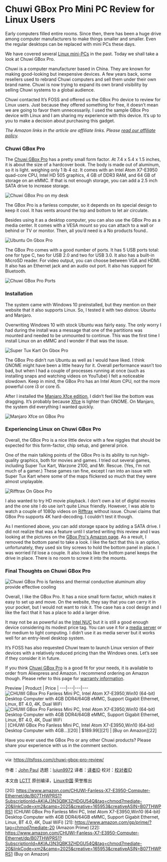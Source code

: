 [#]: collector: (lujun9972)
[#]: translator: ( )
[#]: reviewer: ( )
[#]: publisher: ( )
[#]: url: ( )
[#]: subject: (Chuwi GBox Pro Mini PC Review for Linux Users)
[#]: via: (https://itsfoss.com/chuwi-gbox-pro-review/)
[#]: author: (John Paul https://itsfoss.com/author/john/)

Chuwi GBox Pro Mini PC Review for Linux Users
======

Early computers filled entire rooms. Since then, there has been a huge drive among computer manufacturers to make things smaller and smaller. Even the regular desktops can be replaced with mini PCs these days.

We have covered several [Linux mini-PCs][1] in the past. Today we shall take a look at Chuwi GBox Pro.

Chuwi is a computer manufacturer based in China. They are known for making good-looking but inexpensive devices. A few years back, some resellers used to rebrand Chuwi computers and sell them under their own brand name. Chuwi is now trying to expand its own brand visibility by selling Chuwi systems to a global audience.

Chuwi contacted It’s FOSS and offered us the GBox Pro device to review for Linux users. Just because they offered something for free, it doesn’t mean we are going to favor them unnecessarily. I used the sample GBox Pro device with Linux and I am sharing my experience with this device. It’s up to you to make a decision about purchasing this gadget.

_The Amazon links in the article are affiliate links. Please_ [_read our affiliate policy_][2]_._

### Chuwi GBox Pro

The [Chuwi GBox Pro][3] has a pretty small form factor. At 7.4 x 5.4 x 1.5 inches, it is about the size of a hardcover book. The body is made out of aluminum, so it is light. weighing only 1 lb 4 oz. It comes with an Intel Atom X7-E3950 quad-core CPU, Intel HD 505 graphics, 4 GB of DDR3 RAM, and 64 GB of storage on an eMMC. If that is not enough storage, you can add a 2.5 inch SATA drive to increase storage.

![Chuwi GBox Pro on my desk][4]

The GBox Pro is a fanless computer, so it depends on its special design to keep it cool. It has vents around the top and bottom to let air circulate.

Besides using it as a desktop computer, you can also use the GBox Pro as a media center. It comes with a VESA mount so you can attach to a wall or behind or TV or monitor. Then, all you’d need is a No products found..

![Ubuntu On Gbox Pro][5]

The GBox Pro comes with a good number of ports. It has 5 USB ports total: one for type C, two for USB 2.0 and two for USB 3.0. It also has a built-in MicroSD reader. For video output, you can choose between VGA and HDMI. It also has an Ethernet jack and an audio out port. It also has support for Bluetooth.

![Chuwi GBox Pro Ports][6]

### Installation

The system came with Windows 10 preinstalled, but they mention on their website that it also supports Linux. So, I tested it with two distros: Ubuntu and Manjaro.

Overwriting Windows 10 with stock Ubuntu was fairly easy. The only worry I had during the install was a message that one of the partitions was mounted and needed to be unmounted to continue. This was the first time I install Linux on an eMMC and I wonder if that was the issue.

![Super Tux Kart On Gbox Pro][7]

The GBox Pro didn’t run Ubuntu as well as I would have liked. I think GNOME might have been a little heavy for it. Overall performance wasn’t too bad, but when I had a couple of processes running at once (such as installing snaps and watching videos on YouTube) I felt a noticeable slowdown. Keep in mind, the GBox Pro has an Intel Atom CPU, not the more powerful core i3 or core i5.

After I installed the [Manjaro Xfce edition][8], I didn’t feel like the bottom was dragging. It’s probably because [Xfce][9] is lighter than GNOME. On Manjaro, the system did everything I wanted quickly.

![Manjaro Xfce on GBox Pro][10]

### Experiencing Linux on Chuwi GBox Pro

Overall, the GBox Pro is a nice little device with a few niggles that should be expected for this form-factor, chip setup, and general price.

One of the main talking points of the GBox Pro is its ability to run high-quality graphics, both for movies and games. I tried out several games, including Super Tux Kart, Warzone 2100, and Mr. Rescue. (Yes, I’m not much of a gamer.) These games ran fine, except I ran into an issue with Super Tux Kart where some of the maps flickered so much that they were almost unplayable.

![Rifftrax On Gbox Pro][11]

I also wanted to try HD movie playback. I don’t own a lot of digital movies and the one site I do use isn’t quite Linux friendly. However, I was able to watch a couple of 1080p videos on [Rifftrax][12] without issue. Chuwi claims that GBox Pro supports 4K hard-decoding. I couldn’t test it though.

As I mentioned above, you can add storage space by adding a SATA drive. I did not realize that was a feature until I started writing this review and I was looking at the pictures on the [GBox Pro's Amazon page][13]. As a result, I removed the bottom panel to take a look. I like the fact that this is an option, unfortunately, they used six tiny screws to hold the bottom panel in place. I was worried I’d lose a couple. It also looks like the bottom panel keeps the drive in place. There is no room to screw it into the mounts.

### Final Thoughts on Chuwi GBox Pro

![Chuwi GBox Pro is fanless and thermal conductive aluminum alloy provide effective cooling][14]

Overall, I like the GBox Pro. It has a nice small form factor, which makes it easy to set up and move. On the website, they say that you can carry it in your pocket, but I would not want to risk it. The case has a cool design and I like the fact that it has a place to add a larger drive.

It may not be as powerful as the [Intel NUC][15] but it is still a good enough device considering its modest price tag. You can use it for a [media server][16] or for medium to light computing. I didn’t use it as media server but it works well for an entry-level desktop system.

It’s FOSS has also requested Chuwi team to launch Linux version of their devices with a relatively reduced pricing than the Windows ones. Let’s see if they consider it in future.

If you think [Chuwi GBox Pro][17] is a good fit for your needs, it is available to order from Aliexpress and Amazon. I recommend ordering on Amazon though. Please refer to this page for [warranty information][18].

Preview | Product | Price |
---|---|---|---
![CHUWI GBox Pro Fanless Mini PC, Intel Atom X7-E3950,Win10 \(64-bit\) Desktop Computer with 4GB DDR4/64GB eMMC, Support Gigabit Ethernet, Linux, BT 4.0, 4K, Dual WiFi][19] ![CHUWI GBox Pro Fanless Mini PC, Intel Atom X7-E3950,Win10 \(64-bit\) Desktop Computer with 4GB DDR4/64GB eMMC, Support Gigabit Ethernet, Linux, BT 4.0, 4K, Dual WiFi][19] | [CHUWI GBox Pro Fanless Mini PC, Intel Atom X7-E3950,Win10 (64-bit) Desktop Computer with 4GB...][20] | $189.99[][21] | [Buy on Amazon][22]

Have you ever used the GBox Pro or any other Chuwi products? Please share your experience with us in the comment section.

--------------------------------------------------------------------------------

via: https://itsfoss.com/chuwi-gbox-pro-review/

作者：[John Paul][a]
选题：[lujun9972][b]
译者：[译者ID](https://github.com/译者ID)
校对：[校对者ID](https://github.com/校对者ID)

本文由 [LCTT](https://github.com/LCTT/TranslateProject) 原创编译，[Linux中国](https://linux.cn/) 荣誉推出

[a]: https://itsfoss.com/author/john/
[b]: https://github.com/lujun9972
[1]: https://itsfoss.com/linux-based-mini-pc/
[2]: https://itsfoss.com/affiliate-policy/
[3]: https://www.chuwi.com/product/items/Chuwi-GBox-Pro.html
[4]: https://i0.wp.com/itsfoss.com/wp-content/uploads/2019/09/Chuwi-GBox-Pro.jpg?ssl=1
[5]: https://i2.wp.com/itsfoss.com/wp-content/uploads/2019/09/Ubuntu-on-GBox-Pro.jpg?ssl=1
[6]: https://i1.wp.com/itsfoss.com/wp-content/uploads/2019/10/chuwi-gbox-pro-ports.jpg?resize=800%2C230&ssl=1
[7]: https://i2.wp.com/itsfoss.com/wp-content/uploads/2019/09/Super-Tux-Kart-on-GBox-Pro.jpg?ssl=1
[8]: https://manjaro.org/download/xfce/
[9]: https://xfce.org/
[10]: https://i2.wp.com/itsfoss.com/wp-content/uploads/2019/09/Manjaro-on-GBox-Pro.jpg?resize=800%2C470&ssl=1
[11]: https://i0.wp.com/itsfoss.com/wp-content/uploads/2019/09/RiffTrax-on-GBox-Pro.jpg?resize=800%2C450&ssl=1
[12]: https://www.rifftrax.com/
[13]: https://www.amazon.com/CHUWI-Fanless-X7-E3950-Computer-Ethernet/dp/B07THWPRS1?SubscriptionId=AKIAJ3N3QBK3ZHDGU54Q&tag=chmod7mediate-20&linkCode=xm2&camp=2025&creative=165953&creativeASIN=B07THWPRS1 (GBox Pro's Amazon page)
[14]: https://i2.wp.com/itsfoss.com/wp-content/uploads/2019/10/chuwi-gbox-pro.jpg?ssl=1
[15]: https://itsfoss.com/install-linux-on-intel-nuc/
[16]: https://itsfoss.com/best-linux-media-server/
[17]: https://www.chuwi.com/product/buy/Chuwi-GBox-Pro.html
[18]: https://www.chuwi.com/warranty.html
[19]: https://i2.wp.com/images-na.ssl-images-amazon.com/images/I/41ZyikLlCGL._SL160_.jpg?ssl=1
[20]: https://www.amazon.com/CHUWI-Fanless-X7-E3950-Computer-Ethernet/dp/B07THWPRS1?SubscriptionId=AKIAJ3N3QBK3ZHDGU54Q&tag=chmod7mediate-20&linkCode=xm2&camp=2025&creative=165953&creativeASIN=B07THWPRS1 (CHUWI GBox Pro Fanless Mini PC, Intel Atom X7-E3950,Win10 (64-bit) Desktop Computer with 4GB DDR4/64GB eMMC, Support Gigabit Ethernet, Linux, BT 4.0, 4K, Dual WiFi)
[21]: https://www.amazon.com/gp/prime/?tag=chmod7mediate-20 (Amazon Prime)
[22]: https://www.amazon.com/CHUWI-Fanless-X7-E3950-Computer-Ethernet/dp/B07THWPRS1?SubscriptionId=AKIAJ3N3QBK3ZHDGU54Q&tag=chmod7mediate-20&linkCode=xm2&camp=2025&creative=165953&creativeASIN=B07THWPRS1 (Buy on Amazon)
